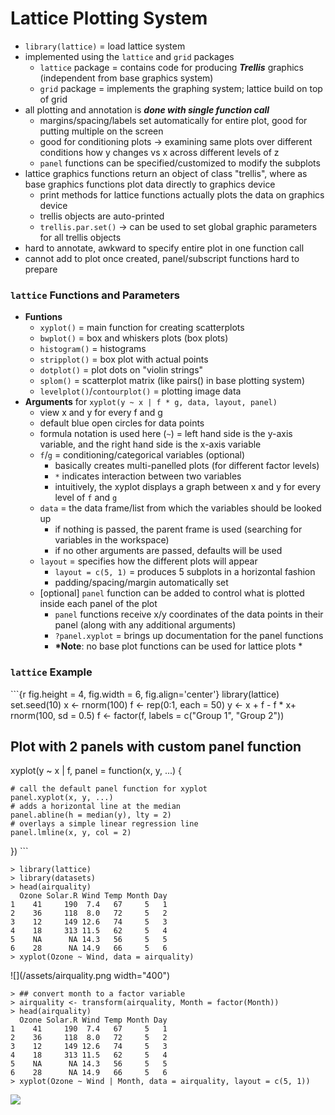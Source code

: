 # Lattice Plotting System

* `library(lattice)` = load lattice system
* implemented using the `lattice` and `grid` packages
  * `lattice` package = contains code for producing _**Trellis**_ graphics \(independent from base graphics system\)
  * `grid` package = implements the graphing system; lattice build on top of grid
* all plotting and annotation is _**done with single function call**_
  * margins/spacing/labels set automatically for entire plot, good for putting multiple on the screen
  * good for conditioning plots $\rightarrow$ examining same plots over different conditions how y changes vs x across different levels of z
  * `panel` functions can be specified/customized to modify the subplots
* lattice graphics functions return an object of class "trellis", where as base graphics functions plot data directly to graphics device
  * print methods for lattice functions actually plots the data on graphics device
  * trellis objects are auto-printed
  * `trellis.par.set()` $\rightarrow$ can be used to set global graphic parameters for all trellis objects
* hard to annotate, awkward to specify entire plot in one function call
* cannot add to plot once created, panel/subscript functions hard to prepare

### `lattice` Functions and Parameters

* **Funtions**
  * `xyplot()` = main function for creating scatterplots
  * `bwplot()` = box and whiskers plots \(box plots\)
  * `histogram()` = histograms
  * `stripplot()` = box plot with actual points
  * `dotplot()` = plot dots on "violin strings"
  * `splom()` = scatterplot matrix \(like pairs\(\) in base plotting system\)
  * `levelplot()`/`contourplot()` = plotting image data
* **Arguments** for `xyplot(y ~ x | f * g, data, layout, panel)`
  * view x and y for every f and g
  * default blue open circles for data points
  * formula notation is used here \(`~`\) = left hand side is the y-axis variable, and the right hand side is the x-axis variable
  * `f`/`g` = conditioning/categorical variables \(optional\)
    * basically creates multi-panelled plots \(for different factor levels\)
    * `*` indicates interaction between two variables
    * intuitively, the xyplot displays a graph between x and y for every level of `f` and `g`
  * `data` = the data frame/list from which the variables should be looked up
    * if nothing is passed, the parent frame is used \(searching for variables in the workspace\)
    * if no other arguments are passed, defaults will be used
  * `layout` = specifies how the different plots will appear
    * `layout = c(5, 1)` = produces 5 subplots in a horizontal fashion
    * padding/spacing/margin automatically set
  * \[optional\] `panel` function can be added to control what is plotted inside each panel of the plot
    * `panel` functions receive x/y coordinates of the data points in their panel \(along with any additional arguments\)
    * `?panel.xyplot` = brings up documentation for the panel functions
    * **\*Note**: no base plot functions can be used for lattice plots \*

### `lattice` Example

\`\`\`{r fig.height = 4, fig.width = 6, fig.align='center'}
library\(lattice\)
set.seed\(10\)
x &lt;- rnorm\(100\)
f &lt;- rep\(0:1, each = 50\)
y &lt;- x + f - f \* x+ rnorm\(100, sd = 0.5\)
f &lt;- factor\(f, labels = c\("Group 1", "Group 2"\)\)

## Plot with 2 panels with custom panel function

xyplot\(y ~ x \| f, panel = function\(x, y, ...\) {

```
# call the default panel function for xyplot
panel.xyplot(x, y, ...)
# adds a horizontal line at the median
panel.abline(h = median(y), lty = 2)
# overlays a simple linear regression line
panel.lmline(x, y, col = 2)
```

}\)
\`\`\`

```
> library(lattice)
> library(datasets)
> head(airquality)
  Ozone Solar.R Wind Temp Month Day
1    41     190  7.4   67     5   1
2    36     118  8.0   72     5   2
3    12     149 12.6   74     5   3
4    18     313 11.5   62     5   4
5    NA      NA 14.3   56     5   5
6    28      NA 14.9   66     5   6
> xyplot(Ozone ~ Wind, data = airquality)
```

![](/assets/airquality.png width="400")



```
> ## convert month to a factor variable
> airquality <- transform(airquality, Month = factor(Month))
> head(airquality)
  Ozone Solar.R Wind Temp Month Day
1    41     190  7.4   67     5   1
2    36     118  8.0   72     5   2
3    12     149 12.6   74     5   3
4    18     313 11.5   62     5   4
5    NA      NA 14.3   56     5   5
6    28      NA 14.9   66     5   6
> xyplot(Ozone ~ Wind | Month, data = airquality, layout = c(5, 1))
```

![](/assets/airquality_transform.png)

